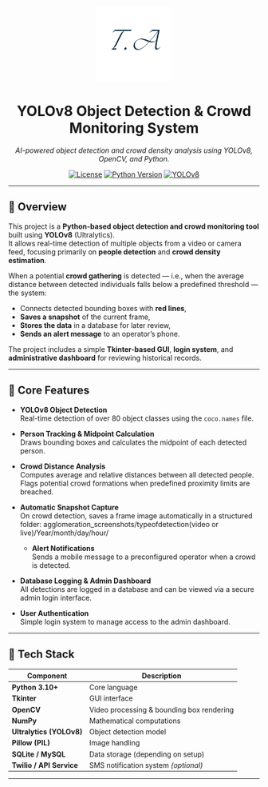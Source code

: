<div align="center">
  <img src="assets/logo.png" alt="Project Logo" width="150" />
  <h1>YOLOv8 Object Detection & Crowd Monitoring System</h1>
  <p><em>AI-powered object detection and crowd density analysis using YOLOv8, OpenCV, and Python.</em></p>

  <p>
    <a href="https://github.com/yourusername/your-repo-name"><img src="https://img.shields.io/github/license/TiagoAlves191/Python" alt="License"></a>
    <a href="#"><img src="https://img.shields.io/badge/Python-3.10+-blue.svg" alt="Python Version"></a>
    <a href="#"><img src="https://img.shields.io/badge/YOLOv8-Detection-success" alt="YOLOv8"></a>
  </p>
</div>

---

## 📖 Overview

This project is a **Python-based object detection and crowd monitoring tool** built using **YOLOv8** (Ultralytics).  
It allows real-time detection of multiple objects from a video or camera feed, focusing primarily on **people detection** and **crowd density estimation**.

When a potential **crowd gathering** is detected — i.e., when the average distance between detected individuals falls below a predefined threshold — the system:

- Connects detected bounding boxes with **red lines**,
- **Saves a snapshot** of the current frame,
- **Stores the data** in a database for later review,
- **Sends an alert message** to an operator’s phone.

The project includes a simple **Tkinter-based GUI**, **login system**, and **administrative dashboard** for reviewing historical records.

---

## 🧠 Core Features

- **YOLOv8 Object Detection**  
  Real-time detection of over 80 object classes using the `coco.names` file.

- **Person Tracking & Midpoint Calculation**  
  Draws bounding boxes and calculates the midpoint of each detected person.

- **Crowd Distance Analysis**  
  Computes average and relative distances between all detected people.  
  Flags potential crowd formations when predefined proximity limits are breached.

- **Automatic Snapshot Capture**  
  On crowd detection, saves a frame image automatically in a structured folder: agglomeration_screenshots/typeofdetection(video or live)/Year/month/day/hour/


  - **Alert Notifications**  
Sends a mobile message to a preconfigured operator when a crowd is detected.

- **Database Logging & Admin Dashboard**  
All detections are logged in a database and can be viewed via a secure admin login interface.

- **User Authentication**  
Simple login system to manage access to the admin dashboard.

---

## 🧩 Tech Stack

| Component | Description |
|------------|--------------|
| **Python 3.10+** | Core language |
| **Tkinter** | GUI interface |
| **OpenCV** | Video processing & bounding box rendering |
| **NumPy** | Mathematical computations |
| **Ultralytics (YOLOv8)** | Object detection model |
| **Pillow (PIL)** | Image handling |
| **SQLite / MySQL** | Data storage (depending on setup) |
| **Twilio / API Service** | SMS notification system *(optional)* |

---




